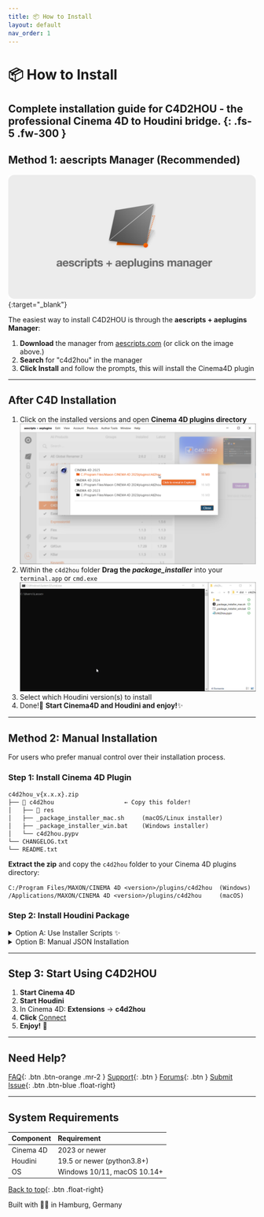 ```yaml
---
title: 📦 How to Install
layout: default
nav_order: 1
---
```


# 📦 How to Install

Complete installation guide for C4D2HOU - the professional Cinema 4D to Houdini bridge.
{: .fs-5 .fw-300 }
---
<!-- [Download: aescripts.com](https://aescripts.com/c4d2hou){: .btn .btn-orange } -->

## Method 1: aescripts Manager (Recommended)

[![Alt text for broken image link](assets/img/aescripts_manager.png)](https://aescripts.com/learn/aescripts-aeplugins-manager-app/){:target="_blank"}


The easiest way to install C4D2HOU is through the **aescripts + aeplugins Manager**:

1. **Download** the manager from [aescripts.com](https://aescripts.com/learn/aescripts-aeplugins-manager-app/) (or click on the image above.)
2. **Search** for "c4d2hou" in the manager
3. **Click Install** and follow the prompts, this will install the Cinema4D plugin

---

## After C4D Installation

1. Click on the installed versions and open **Cinema 4D plugins directory**
  ![](assets/img/aescripts_manager_after_install.png)
2. Within the `c4d2hou` folder **Drag the _package_installer_** into your `terminal.app` or `cmd.exe`
  ![](assets/img/package_installer.gif)
3. Select which Houdini version(s) to install
4. Done!🎉 **Start Cinema4D and Houdini and enjoy!**✨

---

## Method 2: Manual Installation

For users who prefer manual control over their installation process.

### Step 1: Install Cinema 4D Plugin

```
c4d2hou_v{x.x.x}.zip
├── 📂 c4d2hou                    ← Copy this folder!
│   ├── 📂 res
│   ├── _package_installer_mac.sh     (macOS/Linux installer)
│   ├── _package_installer_win.bat    (Windows installer)
│   └── c4d2hou.pypv
└── CHANGELOG.txt
└── README.txt
```

**Extract the zip** and copy the `c4d2hou` folder to your Cinema 4D plugins directory: 

```
C:/Program Files/MAXON/CINEMA 4D <version>/plugins/c4d2hou  (Windows)
/Applications/MAXON/CINEMA 4D <version>/plugins/c4d2hou     (macOS)
```

### Step 2: Install Houdini Package

<details markdown="block">
  <summary>
    Option A: Use Installer Scripts ✨
  </summary>
1. Navigate to the Cinema 4D plugins directory and within the c4d2hou plugin folder
2. **Drag the _package_installer_** into your terminal or cmd prompt and follow the instructions
  ![](assets/img/package_installer.gif)
3. Select which Houdini version(s) to install for
4. Done! 🎉
</details>

<details markdown="block">
  <summary>
    Option B: Manual JSON Installation
  </summary>

1. Create `c4d2hou.json`:

```json
{
    "enable": true,
    "load_package_once": true,
    "env": [{
        "c4d2hou": "__path_to_c4d_plugins_folder__/c4d2hou/res/hou_package"
    }],
    "path": "$c4d2hou"
}
```

2. Replace `__path_to_c4d_plugins_folder__` with your actual path to your Cinema4D plugins directory

3. Save to:
  ```
  C:/Users/<username>/Documents/houdini<version>/packages/              (Windows)
  /Users/<username>/Library/Preferences/houdini/<version>/packages/     (macOS)
  ```

</details>

---

## Step 3: Start Using C4D2HOU

1. **Start Cinema 4D**
2. **Start Houdini**
3. In Cinema 4D: **Extensions** → **c4d2hou**
4. **Click** [Connect]({{site.baseurl}}/overview)
5. **Enjoy!** 🚀

---

## Need Help?

[FAQ]({{site.baseurl}}/faq){: .btn .btn-orange .mr-2 }
[Support](mailto:support@aescripts.com){: .btn }
[Forums](https://aescripts.com/forums/){: .btn }
[Submit Issue](https://github.com/lasselauch/c4d2hou-docs/issues){: .btn .btn-blue .float-right}

---

## System Requirements

| Component | Requirement |
|:----------|:------------|
| Cinema 4D | 2023 or newer |
| Houdini | 19.5 or newer (python3.8+)|
| OS | Windows 10/11, macOS 10.14+ |

[Back to top](#top){: .btn .float-right}

<div class="footer-info">
  <span class="connection-status">Built with 💙🧡 in Hamburg, Germany</span>
</div>

<link rel="stylesheet" href="{{ '/assets/css/general.css' | relative_url }}">